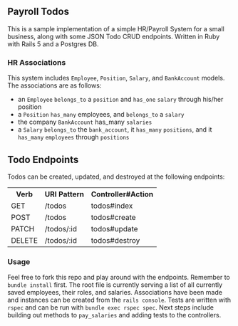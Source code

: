## __Payroll Todos__

This is a sample implementation of a simple HR/Payroll System for a small business, along with some JSON Todo CRUD endpoints. Written in Ruby with Rails 5 and a Postgres DB.

### __HR Associations__
This system includes `Employee`, `Position`, `Salary`, and `BankAccount` models. The associations are as follows:

* an `Employee` `belongs_to` a `position` and `has_one` `salary` through his/her position
* a `Position` `has_many` employees, and `belongs_to` a `salary`
* the company `BankAccount` has_many `salaries`
* a `Salary` `belongs_to` the `bank_account`, it `has_many` `positions`, and it  `has_many` `employees` through `positions`  

## __Todo Endpoints__
Todos can be created, updated, and destroyed at the following endpoints:

<table>
  <tr>
    <th>Verb</th>
    <th>URI Pattern</th>
    <th>Controller#Action</th>
  </tr>
  <tr>
    <td>GET</td>
    <td>/todos</td>
    <td>todos#index</td>
  </tr>
  <tr>
    <td>POST</td>
    <td>/todos</td>
    <td>todos#create</td>
  </tr>
  <tr>
    <td>PATCH</td>
    <td>/todos/:id</td>
    <td>todos#update</td>
  </tr>
  <tr>
    <td>DELETE</td>
    <td>/todos/:id</td>
    <td>todos#destroy</td>
  </tr>
</table>

### __Usage__
Feel free to fork this repo and play around with the endpoints. Remember to `bundle install` first. The root file is currently serving a list of all currently saved employees, their roles, and salaries. Associations have been made and instances can be created from the `rails console`. Tests are written with `rspec` and can be run with `bundle exec rspec spec`. Next steps include building out methods to `pay_salaries` and adding tests to the controllers.
